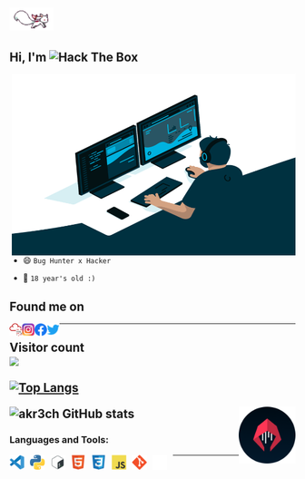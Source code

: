 ## <img height="40" src="/icons/kyubey.gif"/>
## Hi, I'm <img src="http://www.hackthebox.eu/badge/image/677144" alt="Hack The Box">

<img  align="right" alt="GIF" src="/icons/code.gif?raw=true" width="500" height="320" />

- 😄 `Bug Hunter x Hacker`

- 🌱 `18 year's old :)`



## Found me on 
<a href="https://tryhackme.com/p/akrecH">
  <img align="left" alt="TryHackMe" width="22px" src="/icons/tryhackme.png" />
</a>
<a href="https://www.instagram.com/a_k_r_e_c_h/">
  <img align="left" alt="akrech's Instagram" width="22px" src="/icons/instagram.png" />
</a>
<a href="https://facebook.com/itz.a.k.r.e.c.h">
  <img align="left" alt="akrech's facebook" width="22px" src="/icons/facebook.svg" />
</a>
<a href="https://twitter.com/a_k_r_e_c_H">
  <img align="left" alt="akrecH | Twitter" width="22px" src="/icons/twitter.svg" />
</a>

--------------------------
<p align="left"> 
  <h2>Visitor count<br>
  <img src="https://profile-counter.glitch.me/akr3ch/count.svg" />
</p>


[![Top Langs](https://github-readme-stats.vercel.app/api/top-langs/?username=akr3ch&layout=compact)](https://github.com/akr3ch/github-readme-stats)

<a href="https://akr3ch.github.io">
  <img align="right" alt="Wicker" width="100px" src="/icons/icon-hacker.png" />
</a>

![akr3ch GitHub stats](https://github-readme-stats.vercel.app/api?username=akr3ch&show_icons=true&theme=radical)

### Languages and Tools:

<img align="left" alt="Visual Studio Code" width="26px" src="/icons/vs-code.svg" style="padding-right:10px;" />
<img align="left" alt="Python" width="26px" src="/icons/python.png" style="padding-right:10px;" />
<img align="left" alt="Bash" width="26px" src="/icons/shell.png" style="padding-right:10px;" />
<img align="left" alt="HTML5" width="26px" src="/icons/html5.svg" style="padding-right:10px;" />
<img align="left" alt="CSS3" width="26px" src="/icons/css3.svg" style="padding-right:10px;" />
<img align="left" alt="JavaScript" width="26px" src="/icons/js.svg" style="padding-right:10px;" />
<img align="left" alt="Git" width="26px" src="/icons/git.svg" style="padding-right:10px;" />
<img align="left" alt="GitHub" width="26px" src="/icons/github.png" style="padding-right:10px;" />


---------------



